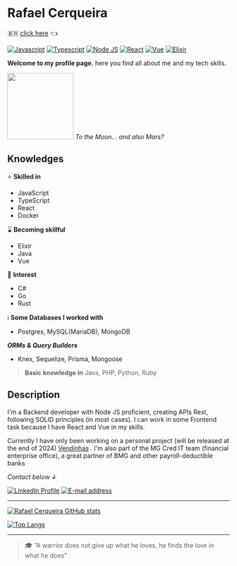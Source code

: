 # Rafael Cerqueira

🇧🇷 [click here](/PT_br-Readme.md) 👈

[![Javascript](https://img.shields.io/badge/-Javascript-333333?style=for-the-badge&logo=javascript)](https://developer.mozilla.org/en-US/docs/Web/JavaScript) [![Typescript](https://img.shields.io/badge/-TypeScript-333333?style=for-the-badge&logo=typescript)](https://www.typescriptlang.org/) [![Node JS](https://img.shields.io/badge/-Node.js-333333?style=for-the-badge&logo=node.js)](https://nodejs.org/en/) [![React](https://img.shields.io/badge/-React-333333?style=for-the-badge&logo=react)](https://reactjs.org/) [![Vue](https://img.shields.io/badge/-Vue-333333?style=for-the-badge&logo=vue.js)](https://vuejs.org/) [![Elixir](https://img.shields.io/badge/-Elixir-333333?style=for-the-badge&logo=elixir&logoColor=990099)](https://elixir-lang.org/)

**Welcome to my profile page.**
here you find all about me and my tech skills.

<img src="https://c.tenor.com/lZE8tZGKLQ4AAAAi/saturn-v-space.gif" width=150> _To the Moon... and also Mars?_

## Knowledges

:star: **Skilled in**

- JavaScript
- TypeScript
- React
- Docker

:hourglass: **Becoming skillful**

- Elixir
- Java
- Vue

:eyes: **Interest**

- C#
- Go
- Rust

ℹ️ **Some Databases I worked with**

- Postgres, MySQL(MariaDB), MongoDB

_**ORMs & Query Builders**_

- Knex, Sequelize, Prisma, Mongoose

> **Basic knowledge in** Java, PHP, Python, Ruby

## Description

I'm a Backend developer with Node JS proficient, creating APIs Rest, following SOLID principles (in most cases). I can work in some Frontend task because I have React and Vue in my skills.

Currently I have only been working on a personal project (will be released at the end of 2024) [Vendinhas](https://vendinhas.app/) . 
I'm also part of the MG Cred IT team (financial enterprise office), a great partner of BMG and other payroll-deductible banks 

_Contact below ↓_

[![LinkedIn Profile](https://img.shields.io/badge/-linkedin-0040FF?style=for-the-badge&logo=linkedin)](https://www.linkedin.com/in/rafascerqueira/) [![E-mail address](https://img.shields.io/badge/-Gmail-F2F2F2?style=for-the-badge&logo=gmail)](mailto:rafascerqueira.dev@gmail.com)

---

[![Rafael Cerqueira GitHub stats](https://github-readme-stats.vercel.app/api?username=rafascerqueira&show_icons=true&theme=gruvbox)](https://github.com/rafascerqueira?tab=repositories)

[![Top Langs](https://github-readme-stats.vercel.app/api/top-langs/?username=rafascerqueira&layout=compact&theme=gruvbox)](https://github.com/rafascerqueira?tab=repositories)

---

> :mortar_board: “A warrior does not give up what he loves, he finds the love in what he does”
